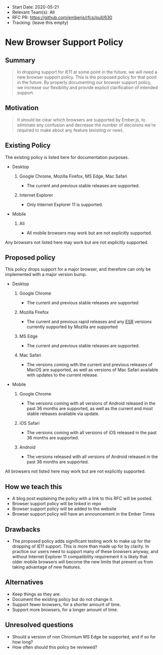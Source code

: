 - Start Date: 2020-05-21
- Relevant Team(s): All
- RFC PR: https://github.com/emberjs/rfcs/pull/630
- Tracking: (leave this empty)

# New Browser Support Policy

## Summary

> In dropping support for IE11 at some point in the future, we will need a new
browser support policy. This is the proposed policy for that point in the future.
By properly documenting our browser support policy,
we increase our flexibility and provide explicit clarification of intended support.

## Motivation

> It should be clear which browsers are supported by Ember.js,
to eliminate any confusion and decrease the number of decisions
we're required to make about any feature (existing or new).

## Existing Policy

The existing policy is listed here for documentation purposes.

- Desktop

    1. Google Chrome, Mozilla Firefox, MS Edge, Mac Safari

        - The current and previous stable releases are supported.

    2. Internet Explorer

        - Only Internet Explorer 11 is supported.

- Mobile

    1. All

        - All mobile browsers may work but are not explicitly supported.

Any browsers not listed here may work but are not explicitly supported.

## Proposed policy

This policy drops support for a major browser, and therefore can only be
implemented with a major version bump.

- Desktop

    1. Google Chrome

        - The current and previous stable releases are supported

    2. Mozilla Firefox

        - The current and previous rapid releases and any [ESR](https://support.mozilla.org/en-US/kb/choosing-firefox-update-channel) versions currently supported by Mozilla are supported

    3. MS Edge

        - The current and previous stable releases are supported.

    4. Mac Safari

        - The versions coming with the current and previous releases of MacOS are supported, as well as versions of Mac Safari available with updates to the current release.

- Mobile

    1. Google Chrome

        - The versions coming with all versions of Android released in the past 36 months are supported, as well as the current and most stable releases available via update.

    2. iOS Safari

        - The versions coming with all versions of iOS released in the past 36 months are supported.

    3. Android

        - The versions released with all versions of Android released in the past 36 months are supported.

All browsers not listed here may work but are not explicitly supported.

## How we teach this

- A blog post explaining the policy with a link to this RFC will be posted.
- Browser support policy will be linked in repo
- Browser support policy will be added to the website
- Browser support policy will have an announcement in the Ember Times

## Drawbacks

- The proposed policy adds significant testing work to make up for
the dropping of IE11 support. This is more than made up for by clarity.
In practice our users need to support many of these browsers
anyway, and without Internet Explorer 11 compatibility requirement
it is likely that older mobile browsers will become the new limits
that prevent us from taking advantage of new features.

## Alternatives

- Keep things as they are.
- Document the existing policy but do not change it.
- Support fewer browsers, for a shorter amount of time.
- Support more browsers, for a longer amount of time.

## Unresolved questions

- Should a version of non Chromium MS Edge be supported, and if so for how long?
- How often should this policy be reviewed?
